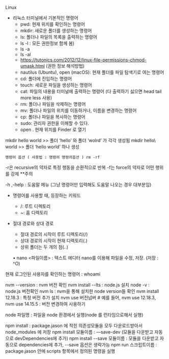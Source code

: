 Linux



* 리눅스 터미널에서 기본적인 명령어
    * pwd: 현재 위치를 확인하는 명령어
    * mkdir: 새로운 폴더를 생성하는 명령어
    * ls: 폴더나 파일의 목록을 출력하는 명령어
    * ls -l : 모든 권한정보 함께 봄)
    * ls -a
    * ls -al
    * https://tutonics.com/2012/12/linux-file-permissions-chmod-umask.html (권한 정보 해석방법)
    * nautilus (Ubuntu), open (macOS): 현재 폴더를 파일 탐색기로 여는 명령어
    * cd: 폴더에 진입하는 명령어
    * touch: 새로운 파일을 생성하는 명령어
    * cat: 파일의 내용을 터미널에 출력하는 명령어 (다 출력하기 싫으면 head tail more less 사용)
    * rm: 폴더나 파일을 삭제하는 명령어
    * mv: 폴더나 파일의 위치를 이동하거나, 이름을 변경하는 명령어
    * cp: 폴더나 파일을 복사하는 명령어
    * sudo: 관리자 권한을 이해할 수 있다.
    * open .  현재 위치를 Finder 로 열기

mkdir hello world >> 폴더 ‘hello’ 와 폴더 ‘wolrd’ 가 각각 생성됨
mkdir hello\ world >> 폴더 ‘hello world’ 하나 생성 


	명령어 옵션 ( 사용법 : 명령어 명령어옵션 ) rm -rf
-r은 recursive의 약자로 특정 행동을 순환적으로 반복
-f는 force의 약자로 어떤 행위를 강제 **주의

-h ,-help : 도움말 메뉴 (그냥 명령어만 입력해도 도움말 나오는 경우 대부분임)



* 명령어를 사용할 때, 등장하는 키워드
    * /: 루트 디렉토리
    * ~: 홈 디렉토리


* 절대 경로와 상대 경로
    * 절대 경로의 시작이 루트 디렉토리(/)
    * 상대 경로의 시작이 현재 디렉토리(.)
    * 상위 폴더는 두 개의 점(..)



	• nano <파일이름> : 텍스트 에디터 nano를 이용해 파일을 수정, 저장. (저장 : ^O)



현재 로그인된 사용자를 확인하는 명령어 : whoami



nvm --version : nvm 버전 확인
nvm install --lts : node.js 설치
node -v : node.js 버전확인
nvm ls : nvm을 통해 설치한 node version들 확인
nvm install 12.18.3 : 특정 버전 추가 설치
nvm use 버전넘버  # 예를 들어, nvm use 12.18.3,  nvm use 14.15.5 : 버전 변경하여 사용하기

node 파일명 : 파일을 node 환경에서 실행(node 를 런타임으로해서 실행)

npm install : package.jason 에 적힌 의존성모듈을 모두 다운로드받아서 node_modules 에 저장
npm install 모듈이름 : —save-dev (모듈을 다운받고 자동으로 devDependencies에 추가)
npm install --save 모듈이름 : 모듈을 다운받고 자동으로 dependencies에 추가, --save 옵션은 생략가능
npm run 스크립트이름 : package.jason 안에 scripts 항목에서 정의된 명령을 실행

